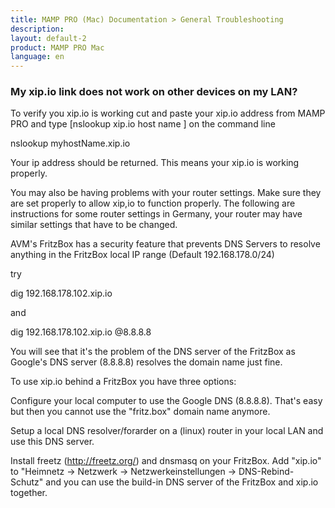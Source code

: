 ```yaml
---
title: MAMP PRO (Mac) Documentation > General Troubleshooting
description: 
layout: default-2
product: MAMP PRO Mac
language: en
---
```


### My xip.io link does not work on other devices on my LAN?

To verify you xip.io is working cut and paste your xip.io address from MAMP PRO and type [nslookup xip.io host name ] on the command line

nslookup myhostName.xip.io

Your ip address should be returned. This means your xip.io is working properly.

You may also be having problems with your router settings. Make sure they are set properly to allow xip,io to function properly. The following are instructions for some router settings in Germany, your router may have similar settings that have to be changed.

AVM's FritzBox has a security feature that prevents DNS Servers to resolve anything in the FritzBox local IP range (Default 192.168.178.0/24)

try

dig 192.168.178.102.xip.io

and

dig 192.168.178.102.xip.io @8.8.8.8

You will see that it's the problem of the DNS server of the FritzBox as Google's DNS server (8.8.8.8) resolves the domain name just fine.

To use xip.io behind a FritzBox you have three options:

Configure your local computer to use the Google DNS (8.8.8.8). That's easy but then you cannot use the "fritz.box" domain name anymore.

Setup a local DNS resolver/forarder on a (linux) router in your local LAN and use this DNS server.

Install freetz (http://freetz.org/) and dnsmasq on your FritzBox. Add "xip.io" to "Heimnetz -> Netzwerk -> Netzwerkeinstellungen -> DNS-Rebind-Schutz" and you can use the build-in DNS server of the FritzBox and xip.io together.


